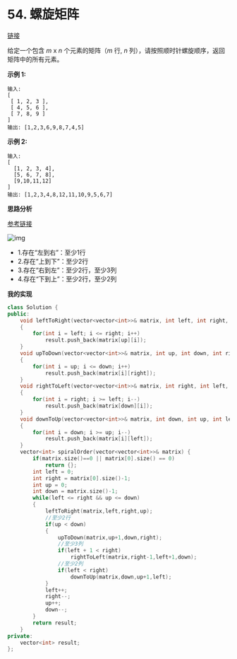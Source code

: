 # 54. 螺旋矩阵

[链接](https://leetcode-cn.com/problems/spiral-matrix/description/)

给定一个包含 *m* x *n* 个元素的矩阵（*m* 行, *n* 列），请按照顺时针螺旋顺序，返回矩阵中的所有元素。

**示例 1:**

```
输入:
[
 [ 1, 2, 3 ],
 [ 4, 5, 6 ],
 [ 7, 8, 9 ]
]
输出: [1,2,3,6,9,8,7,4,5]
```

**示例 2:**

```
输入:
[
  [1, 2, 3, 4],
  [5, 6, 7, 8],
  [9,10,11,12]
]
输出: [1,2,3,4,8,12,11,10,9,5,6,7]
```

**思路分析**

[参考链接](https://github.com/guanjunjian/Interview-Summary/blob/master/notes/algorithms/剑指offer/29-顺时针打印矩阵.md)

![img](https://github.com/guanjunjian/Interview-Summary/raw/master/pics/algorithms/29-img1.png)

- 1.存在“左到右”：至少1行
- 2.存在“上到下”：至少2行
- 3.存在“右到左”：至少2行，至少3列
- 4.存在“下到上”：至少2行，至少2列

**我的实现**

```c++
class Solution {
public:
    void leftToRight(vector<vector<int>>& matrix, int left, int right, int up)
    {
        for(int i = left; i <= right; i++)
            result.push_back(matrix[up][i]);
    }
    void upToDown(vector<vector<int>>& matrix, int up, int down, int right)
    {
        for(int i = up; i <= down; i++)
            result.push_back(matrix[i][right]);
    }
    void rightToLeft(vector<vector<int>>& matrix, int right, int left, int down)
    {
        for(int i = right; i >= left; i--)
            result.push_back(matrix[down][i]);
    }
    void downToUp(vector<vector<int>>& matrix, int down, int up, int left)
    {
        for(int i = down; i >= up; i--)
            result.push_back(matrix[i][left]);
    }
    vector<int> spiralOrder(vector<vector<int>>& matrix) {
        if(matrix.size()==0 || matrix[0].size() == 0)
            return {};
        int left = 0;
        int right = matrix[0].size()-1;
        int up = 0;
        int down = matrix.size()-1;
        while(left <= right && up <= down)
        {
            leftToRight(matrix,left,right,up);
            //至少2行
            if(up < down)
            {
                upToDown(matrix,up+1,down,right);
                //至少3列
                if(left + 1 < right)
                    rightToLeft(matrix,right-1,left+1,down);
                //至少2列
                if(left < right)
                    downToUp(matrix,down,up+1,left);
            }
            left++;
            right--;
            up++;
            down--;
        }
        return result;
    }
private:
    vector<int> result;
};
```

